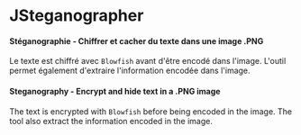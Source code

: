 # JSteganographer

#### Stéganographie - Chiffrer et cacher du texte dans une image .PNG

Le texte est chiffré avec <code>Blowfish</code> avant d'être encodé dans l'image. L'outil permet également d'extraire l'information encodée dans l'image.

#### Steganography - Encrypt and hide text in a .PNG image

The text is encrypted with <code>Blowfish</code> before being encoded in the image. The tool also extract the information encoded in the image.
